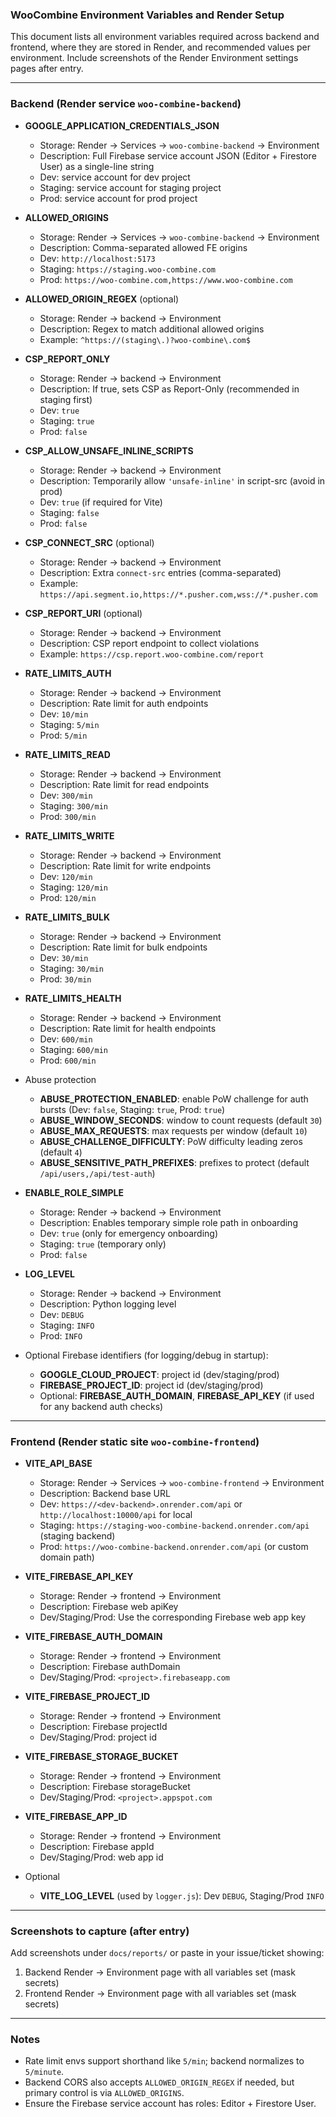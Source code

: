 ### WooCombine Environment Variables and Render Setup

This document lists all environment variables required across backend and frontend, where they are stored in Render, and recommended values per environment. Include screenshots of the Render Environment settings pages after entry.

---

### Backend (Render service `woo-combine-backend`)

- **GOOGLE_APPLICATION_CREDENTIALS_JSON**
  - Storage: Render → Services → `woo-combine-backend` → Environment
  - Description: Full Firebase service account JSON (Editor + Firestore User) as a single-line string
  - Dev: service account for dev project
  - Staging: service account for staging project
  - Prod: service account for prod project

- **ALLOWED_ORIGINS**
  - Storage: Render → Services → `woo-combine-backend` → Environment
  - Description: Comma-separated allowed FE origins
  - Dev: `http://localhost:5173`
  - Staging: `https://staging.woo-combine.com`
  - Prod: `https://woo-combine.com,https://www.woo-combine.com`

- **ALLOWED_ORIGIN_REGEX** (optional)
  - Storage: Render → backend → Environment
  - Description: Regex to match additional allowed origins
  - Example: `^https://(staging\.)?woo-combine\.com$`

- **CSP_REPORT_ONLY**
  - Storage: Render → backend → Environment
  - Description: If true, sets CSP as Report-Only (recommended in staging first)
  - Dev: `true`
  - Staging: `true`
  - Prod: `false`

- **CSP_ALLOW_UNSAFE_INLINE_SCRIPTS**
  - Storage: Render → backend → Environment
  - Description: Temporarily allow `'unsafe-inline'` in script-src (avoid in prod)
  - Dev: `true` (if required for Vite)
  - Staging: `false`
  - Prod: `false`

- **CSP_CONNECT_SRC** (optional)
  - Storage: Render → backend → Environment
  - Description: Extra `connect-src` entries (comma-separated)
  - Example: `https://api.segment.io,https://*.pusher.com,wss://*.pusher.com`

- **CSP_REPORT_URI** (optional)
  - Storage: Render → backend → Environment
  - Description: CSP report endpoint to collect violations
  - Example: `https://csp.report.woo-combine.com/report`

- **RATE_LIMITS_AUTH**
  - Storage: Render → backend → Environment
  - Description: Rate limit for auth endpoints
  - Dev: `10/min`
  - Staging: `5/min`
  - Prod: `5/min`

- **RATE_LIMITS_READ**
  - Storage: Render → backend → Environment
  - Description: Rate limit for read endpoints
  - Dev: `300/min`
  - Staging: `300/min`
  - Prod: `300/min`

- **RATE_LIMITS_WRITE**
  - Storage: Render → backend → Environment
  - Description: Rate limit for write endpoints
  - Dev: `120/min`
  - Staging: `120/min`
  - Prod: `120/min`

- **RATE_LIMITS_BULK**
  - Storage: Render → backend → Environment
  - Description: Rate limit for bulk endpoints
  - Dev: `30/min`
  - Staging: `30/min`
  - Prod: `30/min`

- **RATE_LIMITS_HEALTH**
  - Storage: Render → backend → Environment
  - Description: Rate limit for health endpoints
  - Dev: `600/min`
  - Staging: `600/min`
  - Prod: `600/min`

- Abuse protection
  - **ABUSE_PROTECTION_ENABLED**: enable PoW challenge for auth bursts (Dev: `false`, Staging: `true`, Prod: `true`)
  - **ABUSE_WINDOW_SECONDS**: window to count requests (default `30`)
  - **ABUSE_MAX_REQUESTS**: max requests per window (default `10`)
  - **ABUSE_CHALLENGE_DIFFICULTY**: PoW difficulty leading zeros (default `4`)
  - **ABUSE_SENSITIVE_PATH_PREFIXES**: prefixes to protect (default `/api/users,/api/test-auth`)

- **ENABLE_ROLE_SIMPLE**
  - Storage: Render → backend → Environment
  - Description: Enables temporary simple role path in onboarding
  - Dev: `true` (only for emergency onboarding)
  - Staging: `true` (temporary only)
  - Prod: `false`

- **LOG_LEVEL**
  - Storage: Render → backend → Environment
  - Description: Python logging level
  - Dev: `DEBUG`
  - Staging: `INFO`
  - Prod: `INFO`

- Optional Firebase identifiers (for logging/debug in startup):
  - **GOOGLE_CLOUD_PROJECT**: project id (dev/staging/prod)
  - **FIREBASE_PROJECT_ID**: project id (dev/staging/prod)
  - Optional: **FIREBASE_AUTH_DOMAIN**, **FIREBASE_API_KEY** (if used for any backend auth checks)

---

### Frontend (Render static site `woo-combine-frontend`)

- **VITE_API_BASE**
  - Storage: Render → Services → `woo-combine-frontend` → Environment
  - Description: Backend base URL
  - Dev: `https://<dev-backend>.onrender.com/api` or `http://localhost:10000/api` for local
  - Staging: `https://staging-woo-combine-backend.onrender.com/api` (staging backend)
  - Prod: `https://woo-combine-backend.onrender.com/api` (or custom domain path)

- **VITE_FIREBASE_API_KEY**
  - Storage: Render → frontend → Environment
  - Description: Firebase web apiKey
  - Dev/Staging/Prod: Use the corresponding Firebase web app key

- **VITE_FIREBASE_AUTH_DOMAIN**
  - Storage: Render → frontend → Environment
  - Description: Firebase authDomain
  - Dev/Staging/Prod: `<project>.firebaseapp.com`

- **VITE_FIREBASE_PROJECT_ID**
  - Storage: Render → frontend → Environment
  - Description: Firebase projectId
  - Dev/Staging/Prod: project id

- **VITE_FIREBASE_STORAGE_BUCKET**
  - Storage: Render → frontend → Environment
  - Description: Firebase storageBucket
  - Dev/Staging/Prod: `<project>.appspot.com`

- **VITE_FIREBASE_APP_ID**
  - Storage: Render → frontend → Environment
  - Description: Firebase appId
  - Dev/Staging/Prod: web app id

- Optional
  - **VITE_LOG_LEVEL** (used by `logger.js`): Dev `DEBUG`, Staging/Prod `INFO`

---

### Screenshots to capture (after entry)

Add screenshots under `docs/reports/` or paste in your issue/ticket showing:

1) Backend Render → Environment page with all variables set (mask secrets)
2) Frontend Render → Environment page with all variables set (mask secrets)

---

### Notes

- Rate limit envs support shorthand like `5/min`; backend normalizes to `5/minute`.
- Backend CORS also accepts `ALLOWED_ORIGIN_REGEX` if needed, but primary control is via `ALLOWED_ORIGINS`.
- Ensure the Firebase service account has roles: Editor + Firestore User.


